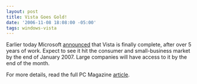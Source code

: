 ```yaml
---
layout: post
title: Vista Goes Gold!
date: '2006-11-08 18:08:00 -05:00'
tags: windows-vista
---
```


Earlier today Microsoft [announced](http://www.microsoft.com/windowsvista/) that Vista is finally complete, after over 5 years of work. Expect to see it hit the consumer and small-business market by the end of January 2007. Large companies will have access to it by the end of the month.

For more details, read the full PC Magazine [article](http://www.pcmag.com/article2/0,1895,2054210,00.asp).

